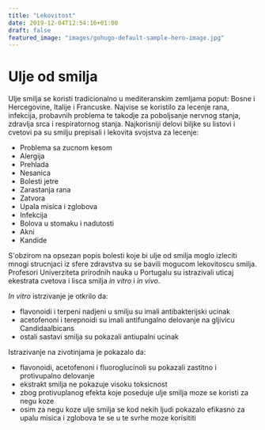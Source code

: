 ```yaml
---
title: "Lekovitost"
date: 2019-12-04T12:54:16+01:00
draft: false
featured_image: "images/gohugo-default-sample-hero-image.jpg"
---
```


# Ulje od smilja

Ulje smilja se koristi tradicionalno u mediteranskim zemljama poput: Bosne i Hercegovine, Italije i Francuske.
Najvise se koristilo za lecenje rana, infekcija, probavnih problema te takodje za poboljsanje nervnog stanja, zdravlja srca i respiratornog stanja. Najkorisniji delovi biljke su listovi i cvetovi pa su smilju prepisali i lekovita svojstva za lecenje:

- Problema sa zucnom kesom
- Alergija
- Prehlada
- Nesanica
- Bolesti jetre
- Zarastanja rana
- Zatvora
- Upala misica i zglobova
- Infekcija
- Bolova u stomaku i nadutosti
- Akni
- Kandide

S'obzirom na opsezan popis bolesti koje bi ulje od smilja moglo izleciti mnogi strucnjaci iz sfere zdravstva su se bavili mogucom lekovitoscu smilja. Profesori Univerziteta prirodnih nauka u Portugalu su istrazivali uticaj ekestrata cvetova i lisca smilja *in vitro* i *in vivo*.

*In vitro* istrzivanje je otkrilo da:
- flavonoidi i terpeni nadjeni u smilju su imali antibakterijski ucinak
- acetofenoni i terepnoidi su imali antifungalno delovanje na gljivicu Candidaalbicans
- ostali sastavi smilja su pokazali antiupalni ucinak

Istrazivanje na zivotinjama je pokazalo da:
- flavonoidi, acetofenoni i fluoroglucinoli su pokazali zastitno i protivupalno delovanje
- ekstrakt smilja ne pokazuje visoku toksicnost
- zbog protivuplanog efekta koje poseduje ulje smilja moze se koristi za negu koze
- osim za negu koze ulje smilja se kod nekih ljudi pokazalo efikasno za upalu misica i zglobova te se u te svrhe moze korisititi

